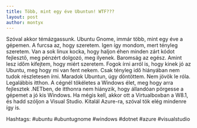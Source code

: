 ```yaml
---
title: Több, mint egy éve Ubuntun! WTF???
layout: post
author: montyx
---
```

Szóval akkor témázgassunk. Ubuntu Gnome, immár több, mint egy éve a gépemen. A furcsa az, hogy szeretem. Igen így mondom, mert tényleg szeretem. Van a sok linux kocka, hogy haljon éhen minden zárt kódot fejlesztő, meg pénzért dolgozó, meg ilyenek. Baromság az egész. Amint lesz időm kifejtem, hogy miért szeretem. Fogok írni arról is, hogy kinek jó az Ubuntu, meg hogy mi van fent nekem. Csak tényleg idő hiányában nem tudok részletesen írni.
Maradok Ubuntun, úgy döntöttem. Nem jövök le róla. Legalábbis itthon. A cégnél tökéletes a Windows élet, meg hogy arra fejlesztek .NETben, de itthonra nem hiányzik, hogy állandóan pörgesse a gépemet a jó kis Windows. Ha mégis kell, akkor ott a Virtualboxban a W8.1, és hadd szóljon a Visual Studio. Kitalál Azure-ra, szóval tök elég mindenre így is.

Hashtags: #ubuntu #ubuntugnome #windows #dotnet #azure #visualstudio